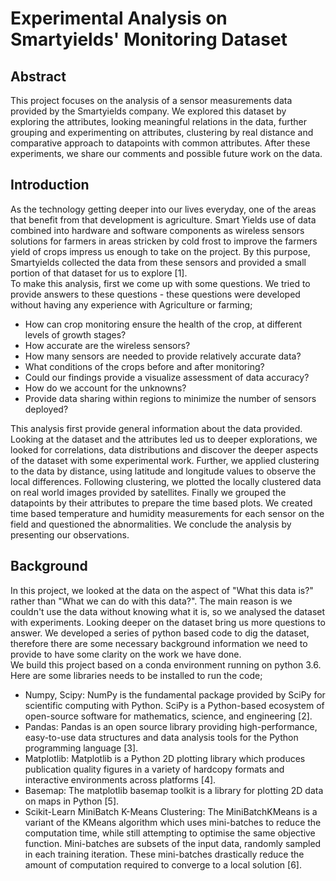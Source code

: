 # Experimental Analysis on Smartyields' Monitoring Dataset
## Abstract
This project focuses on the analysis of a sensor measurements data provided by the Smartyields company. We explored this dataset by exploring the attributes, looking meaningful relations in the data, further grouping and experimenting on attributes, clustering by real distance and comparative approach to datapoints with common attributes. After these experiments, we share our comments and possible future work on the data.

## Introduction
As the technology getting deeper into our lives everyday, one of the areas that benefit from that development is agriculture. Smart Yields use of data combined into hardware and software components as wireless sensors solutions for farmers in areas stricken by cold frost to improve the farmers yield of crops impress us enough to take on the project. By this purpose, Smartyields collected the data from these sensors and provided a small portion of that dataset for us to explore [1].  
To make this analysis, first we come up with some questions. We tried to provide answers to these questions - these questions were developed without having any experience with Agriculture or farming;
* How can crop monitoring ensure the health of the crop, at different levels of growth stages?
* How accurate are the wireless sensors? 
* How many sensors are needed to provide relatively accurate data?
* What conditions of the crops before and after monitoring?
* Could our findings provide a visualize assessment of data accuracy?
* How do we account for the unknowns?
* Provide data sharing within regions to minimize the number of sensors deployed?
  
This analysis first provide general information about the data provided. Looking at the dataset and the attributes led us to deeper explorations, we looked for correlations, data distributions and discover the deeper aspects of the dataset with some experimental work. Further, we applied clustering to the data by distance, using latitude and longitude values to observe the local differences. Following clustering, we plotted the locally clustered data on real world images provided by satellites. Finally we grouped the datapoints by their attributes to prepare the time based plots. We created time based temperature and humidity measurements for each sensor on the field and questioned the abnormalities. We conclude the analysis by presenting our observations.
## Background
In this project, we looked at the data on the aspect of "What this data is?" rather than "What we can do with this data?". The main reason is we couldn't use the data without knowing what it is, so we analysed the dataset with experiments. Looking deeper on the dataset bring us more questions to answer. We developed a series of python based code to dig the dataset, therefore there are some necessary background information we need to provide to have some clarity on the work we have done.  
We build this project based on a conda environment running on python 3.6. Here are some libraries needs to be installed to run the code;
* Numpy, Scipy: NumPy is the fundamental package provided by SciPy for scientific computing with Python. SciPy is a Python-based ecosystem of open-source software for mathematics, science, and engineering [2]. 
* Pandas: Pandas is an open source library providing high-performance, easy-to-use data structures and data analysis tools for the Python programming language [3].
* Matplotlib: Matplotlib is a Python 2D plotting library which produces publication quality figures in a variety of hardcopy formats and interactive environments across platforms [4].
* Basemap: The matplotlib basemap toolkit is a library for plotting 2D data on maps in Python [5].
* Scikit-Learn MiniBatch K-Means Clustering: The MiniBatchKMeans is a variant of the KMeans algorithm which uses mini-batches to reduce the computation time, while still attempting to optimise the same objective function. Mini-batches are subsets of the input data, randomly sampled in each training iteration. These mini-batches drastically reduce the amount of computation required to converge to a local solution [6].
